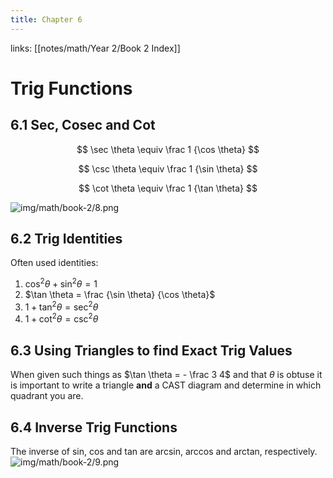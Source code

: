 ```yaml
---
title: Chapter 6
---
```

links: [[notes/math/Year 2/Book 2 Index]]
# Trig Functions
## 6.1 Sec, Cosec and Cot
$$
\sec \theta \equiv \frac 1 {\cos \theta}
$$

$$
\csc \theta \equiv \frac 1 {\sin \theta}
$$

$$
\cot \theta \equiv \frac 1 {\tan \theta}
$$

![img/math/book-2/8.png](/img/math/book-2/8.png)


## 6.2 Trig Identities 
Often used identities:
1) $\cos^2 \theta + \sin^2 \theta =1$
2) $\tan \theta = \frac {\sin \theta} {\cos \theta}$
3) $1+ \tan^2 \theta = \sec^2 \theta$
4) $1+\cot^2 \theta= \csc^2 \theta$

## 6.3 Using Triangles to find Exact Trig Values
When given such things as $\tan \theta = - \frac 3 4$ and that $\theta$ is obtuse it is important to write a triangle **and** a CAST diagram and determine in which quadrant you are.

## 6.4 Inverse Trig Functions 
The inverse of sin, cos and tan are arcsin, arccos and arctan, respectively. 
![img/math/book-2/9.png](/img/math/book-2/9.png)
